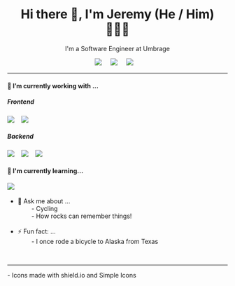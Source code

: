 <h1 align='center'> Hi there 👋, I'm Jeremy (He / Him) 👨🏻‍💻 </h1>

<p align='center'>
  I'm a Software Engineer at Umbrage
</p>

<p align='center'>
  <!-- Ghost Logo -->
  <a href="https://jeremyroussel.com"><img src="https://img.shields.io/badge/Personal-%23738A94.svg?&style=for-the-badge&logo=ghost&logoColor=white"/></a>&nbsp;&nbsp;&nbsp;&nbsp;
  <!-- LinkedIn -->
  <a href="https://www.linkedin.com/in/jeremyroussel/"><img src="https://img.shields.io/badge/linkedin-%230077B5.svg?&style=for-the-badge&logo=linkedin&logoColor=white" /></a>&nbsp;&nbsp;&nbsp;&nbsp;
  <!-- Email -->
  <a href="mailto:jeremy.roussel13@gmail.com?subject=Hello%20Jeremy!"><img src="https://img.shields.io/badge/email-%23D14836.svg?&style=for-the-badge&logo=hey&logoColor=white" /></a>&nbsp;&nbsp;&nbsp;&nbsp;

</p>


<hr>

<h4> 🔭 I’m currently working with ...</h4>


<h5> Frontend</h5>
<p >
  <!-- React -->
  <img src="https://img.shields.io/badge/react%20-%2361DAFB.svg?&style=for-the-badge&logo=react&logoColor=black" />&nbsp;&nbsp;&nbsp;
  <!-- Next.js -->
  <img src="https://img.shields.io/badge/Next.js%20-%FFFFFF.svg?&style=for-the-badge&logo=next.js&logoColor=white" />&nbsp;&nbsp;
</p>

<h5> Backend</h5>
<p>
  <!-- Node -->
  <img src="https://img.shields.io/badge/node.js%20-%23339933.svg?&style=for-the-badge&logo=node.js&logoColor=white" />&nbsp;&nbsp;&nbsp;
  <!-- PostgreSQL -->
  <img src="https://img.shields.io/badge/PostgreSQL%20-%23336791.svg?&style=for-the-badge&logo=postgresql&logoColor=white" />&nbsp;&nbsp;&nbsp;
  <!-- GraphQL -->
  <img src="https://img.shields.io/badge/GraphQL%20-%E10098.svg?&style=for-the-badge&logo=GraphQL&logoColor=white" />&nbsp;&nbsp;&nbsp;
</p>

<!-- <h5>Recent Projects</h5>
<p>
  <h4>
  1)  -->
  <!-- Rock Catalogue -->
<!--   <a href="http://ec2-3-131-94-10.us-east-2.compute.amazonaws.com">React App for a laboratory sample catalogue, hosted on AWS &nbsp;&nbsp;&nbsp;<img src="https://img.shields.io/badge/react%20-%2361DAFB.svg?&style=for-the-badge&logo=react&logoColor=white" /></a>&nbsp;&nbsp;&nbsp;&nbsp;&nbsp;&nbsp;
  <a href="https://jeremyroussel.com/tag/tuturials/">Blog Write Ups &nbsp;&nbsp;&nbsp;<img src="https://img.shields.io/badge/Personal-%23738A94.svg?&style=for-the-badge&logo=ghost&logoColor=white"/></a>
  </h4>
  <h4>
  2)  -->
  <!-- First Node Website -->
<!--   <a href="https://protected-temple-29912.herokuapp.com/">Node.JS served website for a band, hosted on Heroku &nbsp;&nbsp;&nbsp;<img src="https://img.shields.io/badge/node.js%20-%23339933.svg?&style=for-the-badge&logo=node.js&logoColor=white" /></a>&nbsp;&nbsp;&nbsp;&nbsp;&nbsp;&nbsp;
  <a href="https://jeremyroussel.com/first-back-end-project/">Blog Write Up &nbsp;&nbsp;&nbsp;<img src="https://img.shields.io/badge/Personal-%23738A94.svg?&style=for-the-badge&logo=ghost&logoColor=white"/></a>
  </h4>
</p> -->

<!-- <h5>Other Languages</h5>
<p > -->
  <!-- Arduino -->
<!--   <img src="https://img.shields.io/badge/arduino%20-%2300979d.svg?&style=for-the-badge&logo=arduino&logoColor=white" />&nbsp;&nbsp;&nbsp; -->
  <!-- Python -->
<!--   <img src="https://img.shields.io/badge/python%20-%233776AB.svg?&style=for-the-badge&logo=python&logoColor=white" />&nbsp;&nbsp;&nbsp; -->
<!-- </p>
<hr> -->

<h4>🌱 I'm currently learning...</h4>
<p >
  <!-- MongoDB -->
<!--   <img src="https://img.shields.io/badge/mongodb%20-%2347A248.svg?&style=for-the-badge&logo=mongodb&logoColor=white" />&nbsp;&nbsp;&nbsp; -->
  <!-- DAML -->
  <img src="https://img.shields.io/badge/daml%20-%2347A248.svg?" />&nbsp;&nbsp;&nbsp;
</p>

<p>

- 💬 Ask me about ...
  <br>
&nbsp;&nbsp;&nbsp;&nbsp;&nbsp;&nbsp;&nbsp;&nbsp;- Cycling
  <br>
&nbsp;&nbsp;&nbsp;&nbsp;&nbsp;&nbsp;&nbsp;&nbsp;- How rocks can remember things!
  <br><br>
- ⚡ Fun fact: ...
  <br>
&nbsp;&nbsp;&nbsp;&nbsp;&nbsp;&nbsp;&nbsp;&nbsp;- I once rode a bicycle to Alaska from Texas
</p>

<br>
<hr>

<p>
  - Icons made with shield.io and Simple Icons
</p>
<!--

- 🤔 I’m looking for help with ...
 <br>
&nbsp;&nbsp;&nbsp;&nbsp;&nbsp;&nbsp;&nbsp;&nbsp;- real-time integration of components that affect SQL entries
  <br><br>

**JeremyRoussel/JeremyRoussel** is a ✨ _special_ ✨ repository because its `README.md` (this file) appears on your GitHub profile.

Here are some ideas to get you started:

- 🔭 I’m currently working on ...
- 🌱 I’m currently learning ...
- 👯 I’m looking to collaborate on ...
- 🤔 I’m looking for help with ...
- 💬 Ask me about ...
- 📫 How to reach me: ...
- 😄 Pronouns: ...
- ⚡ Fun fact: ...
-->
